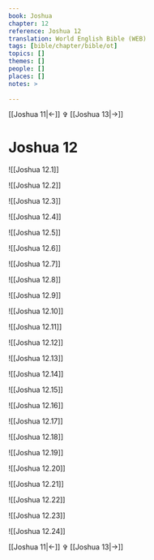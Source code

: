 ```yaml
---
book: Joshua
chapter: 12
reference: Joshua 12
translation: World English Bible (WEB)
tags: [bible/chapter/bible/ot]
topics: []
themes: []
people: []
places: []
notes: >
  
---
```


[[Joshua 11|<-]] ✞ [[Joshua 13|->]]

# Joshua 12

![[Joshua 12.1]]

![[Joshua 12.2]]

![[Joshua 12.3]]

![[Joshua 12.4]]

![[Joshua 12.5]]

![[Joshua 12.6]]

![[Joshua 12.7]]

![[Joshua 12.8]]

![[Joshua 12.9]]

![[Joshua 12.10]]

![[Joshua 12.11]]

![[Joshua 12.12]]

![[Joshua 12.13]]

![[Joshua 12.14]]

![[Joshua 12.15]]

![[Joshua 12.16]]

![[Joshua 12.17]]

![[Joshua 12.18]]

![[Joshua 12.19]]

![[Joshua 12.20]]

![[Joshua 12.21]]

![[Joshua 12.22]]

![[Joshua 12.23]]

![[Joshua 12.24]]

[[Joshua 11|<-]] ✞ [[Joshua 13|->]]

